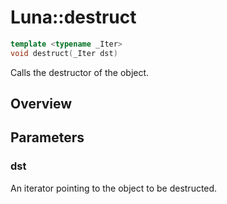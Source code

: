 # Luna::destruct

```c++
template <typename _Iter>
void destruct(_Iter dst)
```

Calls the destructor of the object. 

## Overview


## Parameters
### dst
An iterator pointing to the object to be destructed. 

